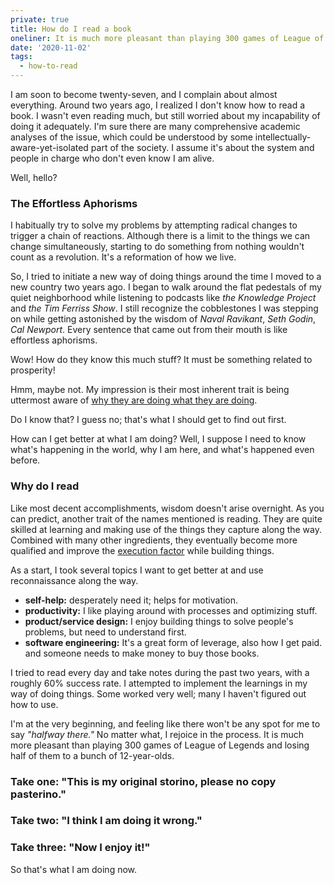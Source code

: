 ```yaml
---
private: true
title: How do I read a book
oneliner: It is much more pleasant than playing 300 games of League of Legends and losing half of them to a bunch of 12-year-olds.
date: '2020-11-02'
tags:
  - how-to-read
---
```


I am soon to become twenty-seven, and I complain about almost everything. Around two years ago, I realized I don't know how to read a book. I wasn't even reading much, but still worried about my incapability of doing it adequately. I'm sure there are many comprehensive academic analyses of the issue, which could be understood by some intellectually-aware-yet-isolated part of the society. I assume it's about the system and people in charge who don't even know I am alive.

Well, hello?

### The Effortless Aphorisms

I habitually try to solve my problems by attempting radical changes to trigger a chain of reactions. Although there is a limit to the things we can change simultaneously, starting to do something from nothing wouldn't count as a revolution. It's a reformation of how we live.

So, I tried to initiate a new way of doing things around the time I moved to a new country two years ago. I began to walk around the flat pedestals of my quiet neighborhood while listening to podcasts like _the Knowledge Project_ and _the Tim Ferriss Show_. I still recognize the cobblestones I was stepping on while getting astonished by the wisdom of _Naval Ravikant_, _Seth Godin_, _Cal Newport_. Every sentence that came out from their mouth is like effortless aphorisms.

Wow! How do they know this much stuff? It must be something related to prosperity!

Hmm, maybe not. My impression is their most inherent trait is being uttermost aware of [why they are doing what they are doing](/tags/why-are-you-doing).

Do I know that? I guess no; that's what I should get to find out first.

How can I get better at what I am doing? Well, I suppose I need to know what's happening in the world, why I am here, and what's happened even before.

### Why do I read

Like most decent accomplishments, wisdom doesn't arise overnight. As you can predict, another trait of the names mentioned is reading. They are quite skilled at learning and making use of the things they capture along the way. Combined with many other ingredients, they eventually become more qualified and improve the [execution factor](/tags/execution-factor) while building things.

As a start, I took several topics I want to get better at and use reconnaissance along the way.

- **self-help:** desperately need it; helps for motivation.
- **productivity:** I like playing around with processes and optimizing stuff.
- **product/service design:** I enjoy building things to solve people's problems, but need to understand first.
- **software engineering:** It's a great form of leverage, also how I get paid. and someone needs to make money to buy those books.

I tried to read every day and take notes during the past two years, with a roughly 60% success rate. I attempted to implement the learnings in my way of doing things. Some worked very well; many I haven't figured out how to use.

I'm at the very beginning, and feeling like there won't be any spot for me to say _"halfway there."_ No matter what, I rejoice in the process. It is much more pleasant than playing 300 games of League of Legends and losing half of them to a bunch of 12-year-olds.

### Take one: "This is my original storino, please no copy pasterino."

### Take two: "I think I am doing it wrong."

### Take three: "Now I enjoy it!"

So that's what I am doing now.
